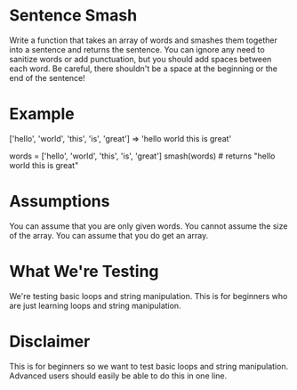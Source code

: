 # Sentence Smash

Write a function that takes an array of words and smashes them together into a sentence and returns the sentence. You can ignore any need to sanitize words or add punctuation, but you should add spaces between each word. Be careful, there shouldn't be a space at the beginning or the end of the sentence!

# Example

['hello', 'world', 'this', 'is', 'great'] => 'hello world this is great'

words = ['hello', 'world', 'this', 'is', 'great']
smash(words) # returns "hello world this is great"

# Assumptions

You can assume that you are only given words.
You cannot assume the size of the array.
You can assume that you do get an array.

# What We're Testing

We're testing basic loops and string manipulation. This is for beginners who are just learning loops and string manipulation.

# Disclaimer

This is for beginners so we want to test basic loops and string manipulation. Advanced users should easily be able to do this in one line.
